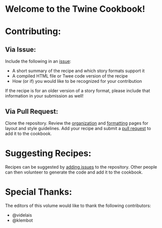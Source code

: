 # Welcome to the Twine Cookbook!

# Contributing:

## Via Issue:
Include the following in an [issue](https://github.com/iftechfoundation/twine-cookbook/issues):
* A short summary of the recipe and which story formats support it
* A compiled HTML file or Twee code version of the recipe
* How (or if) you would like to be recognized for your contribution

If the recipe is for an older version of a story format, please include that information in your submission as well!

## Via Pull Request:

Clone the repository. Review the [organization](organization.md) and [formatting](formatting.md) pages for layout and style guidelines. Add your recipe and submit a [pull request](https://github.com/iftechfoundation/twine-cookbook/pulls) to add it to the cookbook.

# Suggesting Recipes:

Recipes can be suggested by [adding issues](https://github.com/iftechfoundation/twine-cookbook/issues) to the repository. Other people can then volunteer to generate the code and add it to the cookbook.

# Special Thanks:

The editors of this volume would like to thank the following contributors:
* @videlais
* @klembot

